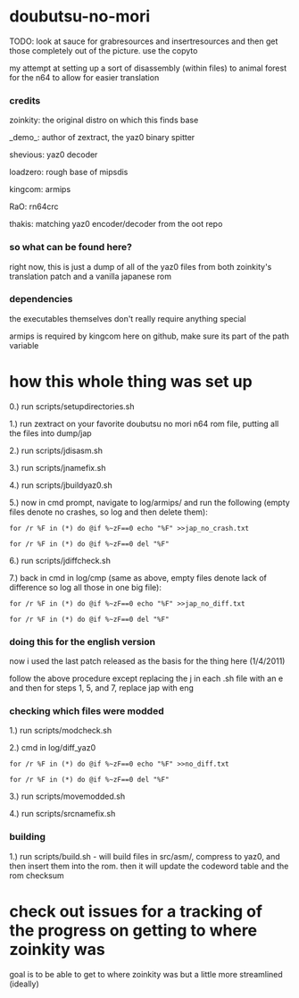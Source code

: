 # doubutsu-no-mori

TODO:  look at sauce for grabresources and insertresources and then get those completely out of the picture.  use the copyto

my attempt at setting up a sort of disassembly (within files) to animal forest for the n64 to allow for easier translation

### credits
zoinkity: the original distro on which this finds base

\_demo_: author of zextract, the yaz0 binary spitter

shevious: yaz0 decoder

loadzero: rough base of mipsdis

kingcom: armips

RaO: rn64crc

thakis: matching yaz0 encoder/decoder from the oot repo

### so what can be found here?

right now, this is just a dump of all of the yaz0 files from both zoinkity's translation patch and a vanilla japanese rom

### dependencies 
the executables themselves don't really require anything special

armips is required by kingcom here on github, make sure its part of the path variable

# how this whole thing was set up
0.) run scripts/setupdirectories.sh

1.) run zextract on your favorite doubutsu no mori n64 rom file, putting all the files into dump/jap

2.) run scripts/jdisasm.sh

3.) run scripts/jnamefix.sh

4.) run scripts/jbuildyaz0.sh

5.) now in cmd prompt, navigate to log/armips/ and run the following (empty files denote no crashes, so log and then delete them):

```for /r %F in (*) do @if %~zF==0 echo "%F" >>jap_no_crash.txt```

```for /r %F in (*) do @if %~zF==0 del "%F"```

6.) run scripts/jdiffcheck.sh

7.) back in cmd in log/cmp (same as above, empty files denote lack of difference so log all those in one big file):

```for /r %F in (*) do @if %~zF==0 echo "%F" >>jap_no_diff.txt```

```for /r %F in (*) do @if %~zF==0 del "%F"```

### doing this for the english version
now i used the last patch released as the basis for the thing here (1/4/2011)

follow the above procedure except replacing the j in each .sh file with an e and then for steps 1, 5, and 7, replace jap with eng

### checking which files were modded
1.) run scripts/modcheck.sh

2.) cmd in log/diff_yaz0

```for /r %F in (*) do @if %~zF==0 echo "%F" >>no_diff.txt```

```for /r %F in (*) do @if %~zF==0 del "%F"```

3.) run scripts/movemodded.sh

4.) run scripts/srcnamefix.sh

### building
1.) run scripts/build.sh - will build files in src/asm/, compress to yaz0, and then insert them into the rom.  then it will update the codeword table and the rom checksum

# check out issues for a tracking of the progress on getting to where zoinkity was
goal is to be able to get to where zoinkity was but a little more streamlined (ideally)
